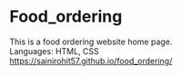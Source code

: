 # Food_ordering
This is a food ordering website home page.
<br>
Languages: HTML, CSS
<br>
https://sainirohit57.github.io/food_ordering/

